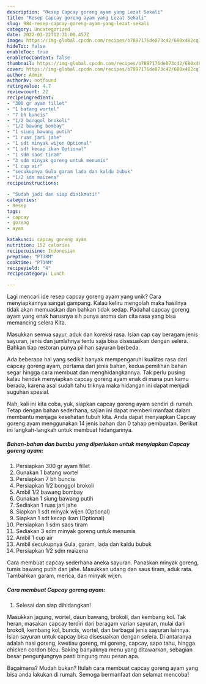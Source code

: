 ```yaml
---
description: "Resep Capcay goreng ayam yang Lezat Sekali"
title: "Resep Capcay goreng ayam yang Lezat Sekali"
slug: 984-resep-capcay-goreng-ayam-yang-lezat-sekali
category: Uncategorized
date: 2022-03-22T12:31:00.457Z
image: https://img-global.cpcdn.com/recipes/b7897176de073c42/680x482cq70/capcay-goreng-ayam-foto-resep-utama.jpg
hideToc: false
enableToc: true
enableTocContent: false
thumbnail: https://img-global.cpcdn.com/recipes/b7897176de073c42/680x482cq70/capcay-goreng-ayam-foto-resep-utama.jpg
cover: https://img-global.cpcdn.com/recipes/b7897176de073c42/680x482cq70/capcay-goreng-ayam-foto-resep-utama.jpg
author: Admin
authorAv: notfound
ratingvalue: 4.7
reviewcount: 22
recipeingredient:
- "300 gr ayam fillet"
- "1 batang wortel"
- "7 bh buncis"
- "1/2 bonggol brokoli"
- "1/2 bawang bombay"
- "1 siung bawang putih"
- "1 ruas jari jahe"
- "1 sdt minyak wijen Optional"
- "1 sdt kecap ikan Optional"
- "1 sdm saos tiram"
- "3 sdm minyak goreng untuk menumis"
- "1 cup air"
- "secukupnya Gula garam lada dan kaldu bubuk"
- "1/2 sdm maizena"
recipeinstructions:

- "Sudah jadi dan siap dinikmati!"
categories:
- Resep
tags:
- capcay
- goreng
- ayam

katakunci: capcay goreng ayam 
nutrition: 152 calories
recipecuisine: Indonesian
preptime: "PT38M"
cooktime: "PT34M"
recipeyield: "4"
recipecategory: Lunch

---
```





Lagi mencari ide resep capcay goreng ayam yang unik? Cara menyiapkannya sangat gampang. Kalau keliru mengolah maka hasilnya tidak akan memuaskan dan bahkan tidak sedap. Padahal capcay goreng ayam yang enak harusnya sih punya aroma dan cita rasa yang bisa memancing selera Kita.





Masukkan semua sayur, aduk dan koreksi rasa. Isian cap cay beragam jenis sayuran, jenis dan jumlahnya tentu saja bisa disesuaikan dengan selera. Bahkan tiap restoran punya pilihan sayuran berbeda.

Ada beberapa hal yang sedikit banyak mempengaruhi kualitas rasa dari capcay goreng ayam, pertama dari jenis bahan, kedua pemilihan bahan segar hingga cara membuat dan menghidangkannya. Tak perlu pusing kalau hendak menyiapkan capcay goreng ayam enak di mana pun kamu berada, karena asal sudah tahu triknya maka hidangan ini dapat menjadi suguhan spesial.






Nah, kali ini kita coba, yuk, siapkan capcay goreng ayam sendiri di rumah. Tetap dengan bahan sederhana, sajian ini dapat memberi manfaat dalam membantu menjaga kesehatan tubuh kita. Anda dapat menyiapkan Capcay goreng ayam menggunakan 14 jenis bahan dan 0 tahap pembuatan. Berikut ini langkah-langkah untuk membuat hidangannya.

<!--inarticleads1-->

##### Bahan-bahan dan bumbu yang diperlukan untuk menyiapkan Capcay goreng ayam:

1. Persiapkan 300 gr ayam fillet
1. Gunakan 1 batang wortel
1. Persiapkan 7 bh buncis
1. Persiapkan 1/2 bonggol brokoli
1. Ambil 1/2 bawang bombay
1. Gunakan 1 siung bawang putih
1. Sediakan 1 ruas jari jahe
1. Siapkan 1 sdt minyak wijen (Optional)
1. Siapkan 1 sdt kecap ikan (Optional)
1. Persiapkan 1 sdm saos tiram
1. Sediakan 3 sdm minyak goreng untuk menumis
1. Ambil 1 cup air
1. Ambil secukupnya Gula, garam, lada dan kaldu bubuk
1. Persiapkan 1/2 sdm maizena


Cara membuat capcay sederhana aneka sayuran. Panaskan minyak goreng, tumis bawang putih dan jahe. Masukkan udang dan saus tiram, aduk rata. Tambahkan garam, merica, dan minyak wijen. 

<!--inarticleads2-->

##### Cara membuat Capcay goreng ayam:


1. Selesai dan siap dihidangkan!

Masukkan jagung, wortel, daun bawang, brokoli, dan kembang kol. Tak heran, masakan capcay terdiri dari beragam varian sayuran, mulai dari brokoli, kembang kol, buncis, wortel, dan berbagai jenis sayuran lainnya. Isian sayuran untuk capcay bisa disesuaikan dengan selera. Di antaranya adalah nasi goreng, kwetiau goreng, mi goreng, capcay, sapo tahu, hingga chicken cordon bleu. Saking banyaknya menu yang ditawarkan, sebagian besar pengunjungnya pasti bingung mau pesan apa. 

Bagaimana? Mudah bukan? Itulah cara membuat capcay goreng ayam yang bisa anda lakukan di rumah. Semoga bermanfaat dan selamat mencoba!
